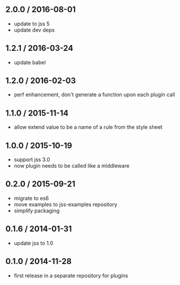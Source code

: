 ## 2.0.0 / 2016-08-01

- update to jss 5
- update dev deps

## 1.2.1 / 2016-03-24

- update babel

## 1.2.0 / 2016-02-03

- perf enhancement, don't generate a function upon each plugin call

## 1.1.0 / 2015-11-14

- allow extend value to be a name of a rule from the style sheet

## 1.0.0 / 2015-10-19

- support jss 3.0
- now plugin needs to be called like a middleware

## 0.2.0 / 2015-09-21

- migrate to es6
- move examples to jss-examples repository
- simplify packaging

## 0.1.6 / 2014-01-31

- update jss to 1.0

## 0.1.0 / 2014-11-28

- first release in a separate repository for plugins
